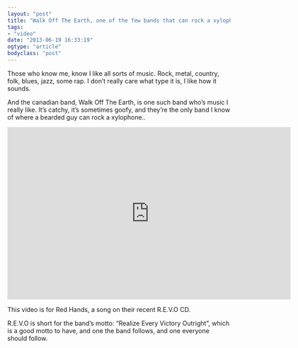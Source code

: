 ```yaml
---
layout: "post"
title: "Walk Off The Earth, one of the few bands that can rock a xylophone"
tags: 
- "video"
date: "2013-06-19 16:33:19"
ogtype: "article"
bodyclass: "post"
---
```


Those who know me, know I like all sorts of music. Rock, metal, country, folk, blues, jazz, some rap. I don’t really care what type it is, I like how it sounds.

And the canadian band, Walk Off The Earth, is one such band who’s music I really like. It’s catchy, it’s sometimes goofy, and they’re the only band I know of where a bearded guy can rock a xylophone..

<span class="embed-youtube" style="text-align:center; display: block;"><iframe allowfullscreen="true" class="youtube-player" frameborder="0" height="390" src="http://www.youtube.com/embed/1bt-FHaFVH8?version=3&rel=1&fs=1&showsearch=0&showinfo=1&iv_load_policy=1&wmode=transparent" type="text/html" width="640"></iframe></span>

This video is for Red Hands, a song on their recent R.E.V.O CD.

R.E.V.O is short for the band’s motto: “Realize Every Victory Outright”, which is a good motto to have, and one the band follows, and one everyone should follow.